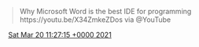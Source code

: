 > Why Microsoft Word is the best IDE for programming https://youtu\.be/X34ZmkeZDos via @YouTube

<img src="../../media/tweet.ico" width="12" /> [Sat Mar 20 11:27:15 +0000 2021](https://twitter.com/DromerDenker/status/1373234680124833795)